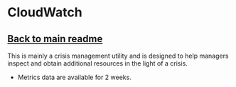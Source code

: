 # CloudWatch

## [Back to main readme](Readme.md)

This is mainly a crisis management utility and is designed to help managers inspect and obtain additional resources in the light of a crisis.

- Metrics data are available for 2 weeks.